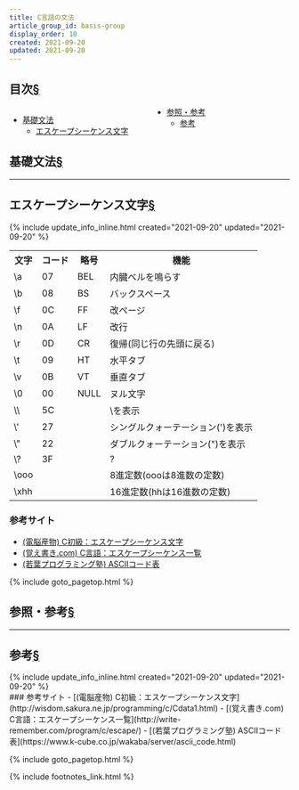 ```yaml
---
title: C言語の文法
article_group_id: basis-group
display_order: 10
created: 2021-09-20
updated: 2021-09-20
---
```


## <a name="index">目次</a><a class="heading-anchor-permalink" href="#目次">§</a>

<div style="column-count: 2;">
    <ul id="index_ul">
        <li><a href="#基礎文法">基礎文法</a>
            <ul>
                <li><a href="#エスケープシーケンス文字">エスケープシーケンス文字</a></li>
            </ul>
        </li>
        <li><a href="#参照・参考">参照・参考</a>
            <ul>
                <li><a href="#参考">参考</a></li>
            </ul>
        </li>
    </ul>
</div>

## <a name="基礎文法">基礎文法</a><a class="heading-anchor-permalink" href="#基礎文法">§</a>
* * *
## <a name="エスケープシーケンス文字">エスケープシーケンス文字</a><a class="heading-anchor-permalink" href="#エスケープシーケンス文字">§</a>
<div class="chapter-updated">{% include update_info_inline.html created="2021-09-20" updated="2021-09-20" %}</div>
<table class="normal">
	<tr>
		<th markdown="span">文字</th>
		<th markdown="span">コード</th>
		<th markdown="span">略号</th>
		<th markdown="span">機能</th>
	</tr>
	<tr>
		<td markdown="span">\a</td>
		<td markdown="span">07</td>
		<td markdown="span">BEL</td>
		<td markdown="span">内臓ベルを鳴らす</td>
	</tr>
	<tr>
		<td markdown="span">\b</td>
		<td markdown="span">08</td>
		<td markdown="span">BS</td>
		<td markdown="span">バックスペース</td>
	</tr>
	<tr>
		<td markdown="span">\f</td>
		<td markdown="span">0C</td>
		<td markdown="span">FF</td>
		<td markdown="span">改ページ</td>
	</tr>
	<tr>
		<td markdown="span">\n</td>
		<td markdown="span">0A</td>
		<td markdown="span">LF</td>
		<td markdown="span">改行</td>
	</tr>
	<tr>
		<td markdown="span">\r</td>
		<td markdown="span">0D</td>
		<td markdown="span">CR</td>
		<td markdown="span">復帰(同じ行の先頭に戻る)</td>
	</tr>
	<tr>
		<td markdown="span">\t</td>
		<td markdown="span">09</td>
		<td markdown="span">HT</td>
		<td markdown="span">水平タブ</td>
	</tr>
	<tr>
		<td markdown="span">\v</td>
		<td markdown="span">0B</td>
		<td markdown="span">VT</td>
		<td markdown="span">垂直タブ</td>
	</tr>
	<tr>
		<td markdown="span">\0</td>
		<td markdown="span">00</td>
		<td markdown="span">NULL</td>
		<td markdown="span">ヌル文字</td>
	</tr>
	<tr>
		<td markdown="span">\\</td>
		<td markdown="span">5C</td>
		<td markdown="span"></td>
		<td markdown="span">\を表示</td>
	</tr>
	<tr>
		<td markdown="span">\'</td>
		<td markdown="span">27</td>
		<td markdown="span"></td>
		<td markdown="span">シングルクォーテーション(')を表示</td>
	</tr>
	<tr>
		<td markdown="span">\"</td>
		<td markdown="span">22</td>
		<td markdown="span"></td>
		<td markdown="span">ダブルクォーテーション(")を表示</td>
	</tr>
	<tr>
		<td markdown="span">\?</td>
		<td markdown="span">3F</td>
		<td markdown="span"></td>
		<td markdown="span">?</td>
	</tr>
	<tr>
		<td markdown="span">\ooo</td>
		<td markdown="span"></td>
		<td markdown="span"></td>
		<td markdown="span">8進定数(oooは8進数の定数)</td>
	</tr>
	<tr>
		<td markdown="span">\xhh</td>
		<td markdown="span"></td>
		<td markdown="span"></td>
		<td markdown="span">16進定数(hhは16進数の定数)</td>
	</tr>
</table>

### 参考サイト
- [(電脳産物) C初級：エスケープシーケンス文字](http://wisdom.sakura.ne.jp/programming/c/Cdata1.html)
- [(覚え書き.com) C言語：エスケープシーケンス一覧](http://write-remember.com/program/c/escape/)
- [(若葉プログラミング塾) ASCIIコード表](https://www.k-cube.co.jp/wakaba/server/ascii_code.html)

{% include goto_pagetop.html %}

## <a name="参照・参考">参照・参考</a><a class="heading-anchor-permalink" href="#参照・参考">§</a>
* * *
## <a name="参考">参考</a><a class="heading-anchor-permalink" href="#参考">§</a>
<div class="chapter-updated">{% include update_info_inline.html created="2021-09-20" updated="2021-09-20" %}</div>
### 参考サイト
- [(電脳産物) C初級：エスケープシーケンス文字](http://wisdom.sakura.ne.jp/programming/c/Cdata1.html)
- [(覚え書き.com) C言語：エスケープシーケンス一覧](http://write-remember.com/program/c/escape/)
- [(若葉プログラミング塾) ASCIIコード表](https://www.k-cube.co.jp/wakaba/server/ascii_code.html)

{% include goto_pagetop.html %}

{% include footnotes_link.html %}
